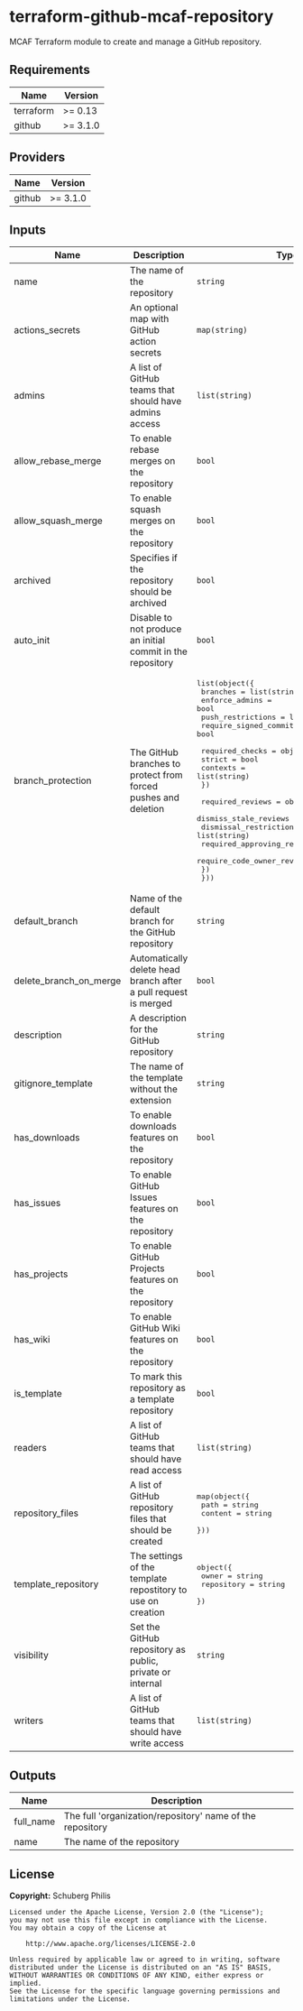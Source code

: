 # terraform-github-mcaf-repository

MCAF Terraform module to create and manage a GitHub repository.

<!--- BEGIN_TF_DOCS --->
## Requirements

| Name | Version |
|------|---------|
| terraform | >= 0.13 |
| github | >= 3.1.0 |

## Providers

| Name | Version |
|------|---------|
| github | >= 3.1.0 |

## Inputs

| Name | Description | Type | Default | Required |
|------|-------------|------|---------|:--------:|
| name | The name of the repository | `string` | n/a | yes |
| actions\_secrets | An optional map with GitHub action secrets | `map(string)` | `{}` | no |
| admins | A list of GitHub teams that should have admins access | `list(string)` | `[]` | no |
| allow\_rebase\_merge | To enable rebase merges on the repository | `bool` | `false` | no |
| allow\_squash\_merge | To enable squash merges on the repository | `bool` | `false` | no |
| archived | Specifies if the repository should be archived | `bool` | `false` | no |
| auto\_init | Disable to not produce an initial commit in the repository | `bool` | `true` | no |
| branch\_protection | The GitHub branches to protect from forced pushes and deletion | <pre>list(object({<br>    branches               = list(string)<br>    enforce_admins         = bool<br>    push_restrictions      = list(string)<br>    require_signed_commits = bool<br><br>    required_checks = object({<br>      strict   = bool<br>      contexts = list(string)<br>    })<br><br>    required_reviews = object({<br>      dismiss_stale_reviews           = bool<br>      dismissal_restrictions          = list(string)<br>      required_approving_review_count = number<br>      require_code_owner_reviews      = bool<br>    })<br>  }))</pre> | `[]` | no |
| default\_branch | Name of the default branch for the GitHub repository | `string` | `"main"` | no |
| delete\_branch\_on\_merge | Automatically delete head branch after a pull request is merged | `bool` | `true` | no |
| description | A description for the GitHub repository | `string` | `null` | no |
| gitignore\_template | The name of the template without the extension | `string` | `null` | no |
| has\_downloads | To enable downloads features on the repository | `bool` | `false` | no |
| has\_issues | To enable GitHub Issues features on the repository | `bool` | `false` | no |
| has\_projects | To enable GitHub Projects features on the repository | `bool` | `false` | no |
| has\_wiki | To enable GitHub Wiki features on the repository | `bool` | `false` | no |
| is\_template | To mark this repository as a template repository | `bool` | `false` | no |
| readers | A list of GitHub teams that should have read access | `list(string)` | `[]` | no |
| repository\_files | A list of GitHub repository files that should be created | <pre>map(object({<br>    path    = string<br>    content = string<br>  }))</pre> | `{}` | no |
| template\_repository | The settings of the template repostitory to use on creation | <pre>object({<br>    owner      = string<br>    repository = string<br>  })</pre> | `null` | no |
| visibility | Set the GitHub repository as public, private or internal | `string` | `"private"` | no |
| writers | A list of GitHub teams that should have write access | `list(string)` | `[]` | no |

## Outputs

| Name | Description |
|------|-------------|
| full\_name | The full 'organization/repository' name of the repository |
| name | The name of the repository |

<!--- END_TF_DOCS --->

## License

**Copyright:** Schuberg Philis

```
Licensed under the Apache License, Version 2.0 (the "License");
you may not use this file except in compliance with the License.
You may obtain a copy of the License at

    http://www.apache.org/licenses/LICENSE-2.0

Unless required by applicable law or agreed to in writing, software
distributed under the License is distributed on an "AS IS" BASIS,
WITHOUT WARRANTIES OR CONDITIONS OF ANY KIND, either express or implied.
See the License for the specific language governing permissions and
limitations under the License.
```
